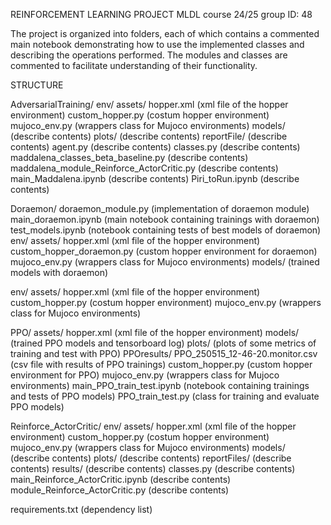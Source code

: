 REINFORCEMENT LEARNING PROJECT 
MLDL course 24/25
group ID: 48

The project is organized into folders, each of which contains a commented main notebook demonstrating how to use the implemented classes
and describing the operations performed. The modules and classes are commented to facilitate understanding of their functionality.


STRUCTURE

AdversarialTraining/
    env/
        assets/
            hopper.xml (xml file of the hopper environment)
        custom_hopper.py (costum hopper environment)
        mujoco_env.py (wrappers class for Mujoco environments)
    models/ (describe contents)
    plots/ (describe contents)
    reportFile/ (describe contents)
    agent.py (describe contents)
    classes.py (describe contents)
    maddalena_classes_beta_baseline.py (describe contents)
    maddalena_module_Reinforce_ActorCritic.py (describe contents)
    main_Maddalena.ipynb (describe contents)
    Piri_toRun.ipynb (describe contents)

Doraemon/
    doraemon_module.py (implementation of doraemon module)
    main_doraemon.ipynb (main notebook containing trainings with doraemon)
    test_models.ipynb (notebook containing tests of best models of doraemon)
    env/
        assets/
            hopper.xml (xml file of the hopper environment)
        custom_hopper_doraemon.py (custom hopper environment for doraemon)
        mujoco_env.py (wrappers class for Mujoco environments)
    models/ (trained models with doraemon)    
    

env/
    assets/
            hopper.xml (xml file of the hopper environment)
    custom_hopper.py (costum hopper environment)
    mujoco_env.py (wrappers class for Mujoco environments)

PPO/
    assets/
            hopper.xml (xml file of the hopper environment)
    models/ (trained PPO models and tensorboard log)
    plots/ (plots of some metrics of training and test with PPO)
    PPOresults/
        PPO_250515_12-46-20.monitor.csv (csv file with results of PPO trainings)
    custom_hopper.py (custom hopper environment for PPO)
    mujoco_env.py (wrappers class for Mujoco environments)
    main_PPO_train_test.ipynb (notebook containing trainings and tests of PPO models)
    PPO_train_test.py (class for training and evaluate PPO models)

Reinforce_ActorCritic/ 
    env/
        assets/
            hopper.xml (xml file of the hopper environment)
        custom_hopper.py (costum hopper environment)
        mujoco_env.py (wrappers class for Mujoco environments)
    models/ (describe contents)
    plots/ (describe contents)
    reportFiles/ (describe contents)
    results/ (describe contents)
    classes.py (describe contents)
    main_Reinforce_ActorCritic.ipynb (describe contents)
    module_Reinforce_ActorCritic.py (describe contents)

requirements.txt (dependency list)



